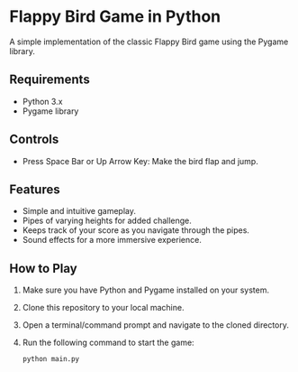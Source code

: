 # Flappy Bird Game in Python

A simple implementation of the classic Flappy Bird game using the Pygame library.



## Requirements

- Python 3.x
- Pygame library

## Controls

- Press Space Bar or Up Arrow Key: Make the bird flap and jump.

## Features

- Simple and intuitive gameplay.
- Pipes of varying heights for added challenge.
- Keeps track of your score as you navigate through the pipes.
- Sound effects for a more immersive experience.


## How to Play

1. Make sure you have Python and Pygame installed on your system.
2. Clone this repository to your local machine.
3. Open a terminal/command prompt and navigate to the cloned directory.
4. Run the following command to start the game:

   ```bash
   python main.py

   
